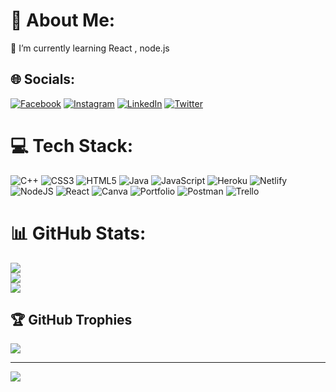 # 💫 About Me:
🌱 I’m currently learning React , node.js<br>


## 🌐 Socials:
[![Facebook](https://img.shields.io/badge/Facebook-%231877F2.svg?logo=Facebook&logoColor=white)](https://www.facebook.com/abdullah.smadi.148/) [![Instagram](https://img.shields.io/badge/Instagram-%23E4405F.svg?logo=Instagram&logoColor=white)](https://instagram.com/abdullah_smadii) [![LinkedIn](https://img.shields.io/badge/LinkedIn-%230077B5.svg?logo=linkedin&logoColor=white)](https://www.linkedin.com/in/abdullah-smadi-68b093111/) [![Twitter](https://img.shields.io/badge/Twitter-%231DA1F2.svg?logo=Twitter&logoColor=white)](https://twitter.com/sma_abdallah) 

# 💻 Tech Stack:
![C++](https://img.shields.io/badge/c++-%2300599C.svg?style=for-the-badge&logo=c%2B%2B&logoColor=white) ![CSS3](https://img.shields.io/badge/css3-%231572B6.svg?style=for-the-badge&logo=css3&logoColor=white) ![HTML5](https://img.shields.io/badge/html5-%23E34F26.svg?style=for-the-badge&logo=html5&logoColor=white) ![Java](https://img.shields.io/badge/java-%23ED8B00.svg?style=for-the-badge&logo=java&logoColor=white) ![JavaScript](https://img.shields.io/badge/javascript-%23323330.svg?style=for-the-badge&logo=javascript&logoColor=%23F7DF1E) ![Heroku](https://img.shields.io/badge/heroku-%23430098.svg?style=for-the-badge&logo=heroku&logoColor=white) ![Netlify](https://img.shields.io/badge/netlify-%23000000.svg?style=for-the-badge&logo=netlify&logoColor=#00C7B7) ![NodeJS](https://img.shields.io/badge/node.js-6DA55F?style=for-the-badge&logo=node.js&logoColor=white) ![React](https://img.shields.io/badge/react-%2320232a.svg?style=for-the-badge&logo=react&logoColor=%2361DAFB) ![Canva](https://img.shields.io/badge/Canva-%2300C4CC.svg?style=for-the-badge&logo=Canva&logoColor=white) ![Portfolio](https://img.shields.io/badge/Portfolio-%23000000.svg?style=for-the-badge&logo=firefox&logoColor=#FF7139) ![Postman](https://img.shields.io/badge/Postman-FF6C37?style=for-the-badge&logo=postman&logoColor=white) ![Trello](https://img.shields.io/badge/Trello-%23026AA7.svg?style=for-the-badge&logo=Trello&logoColor=white)
# 📊 GitHub Stats:
![](https://github-readme-stats.vercel.app/api?username=abdsmadi4&theme=gruvbox&hide_border=false&include_all_commits=false&count_private=false)<br/>
![](https://github-readme-streak-stats.herokuapp.com/?user=abdsmadi4&theme=gruvbox&hide_border=false)<br/>
![](https://github-readme-stats.vercel.app/api/top-langs/?username=abdsmadi4&theme=gruvbox&hide_border=false&include_all_commits=false&count_private=false&layout=compact)

## 🏆 GitHub Trophies
![](https://github-profile-trophy.vercel.app/?username=abdsmadi4&theme=radical&no-frame=true&no-bg=true&margin-w=4)

---
[![](https://visitcount.itsvg.in/api?id=abdsmadi4&icon=0&color=0)](https://visitcount.itsvg.in)
